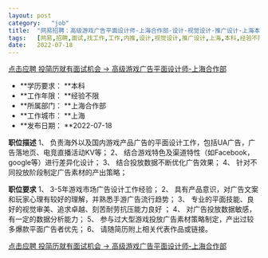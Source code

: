 ```yaml
---
layout:	post
category:	"job"
title:	"网易招聘：高级游戏广告平面设计师-上海合作部-设计-视觉设计-推广设计-上海本科经验不限"
tags:	[网易,招聘,面试,找工作,工作,内推,设计,视觉设计,推广设计,上海,本科,经验不限]
date:	2022-07-18
---
```


[点击应聘 投简历就有面试机会 -> 高级游戏广告平面设计师-上海合作部](http://mobile.bole.netease.com/bole/boleDetail?id=41613&employeeId=346f03c3cda5f04c&key=all)



- **学历要求： **本科
- **工作年限： **经验不限
- **所属部门： **上海合作部
- **工作城市： **上海
- **发布日期： **2022-07-18



**职位描述**
1、	负责海外以及国内游戏产品广告的平面设计工作，包括UA广告，广告落地页、电竞直播活动KV等；
2、	结合游戏特色及渠道特性（如Facebook，google等）进行差异化设计；
3、	结合投放数据不断优化广告效果；
4、	针对不同投放阶段制定广告素材的产出策略；




**职位要求**
1、	3-5年游戏市场广告设计工作经验；
2、	具有产品意识，对广告文案和玩家心理有较好的理解，并熟悉手游广告流行趋势；
3、	专业的平面技能、良好的视觉审美、追求卓越、刻苦耐劳抗压能力良好 ；
4、	对广告投放数据敏感，有一定的数据分析能力；
5、	参与过大型游戏投放广告素材策略制定，产出过较多爆款平面广告者优先；
6、	请随简历附上相关代表作品或链接。




[点击应聘 投简历就有面试机会 -> 高级游戏广告平面设计师-上海合作部](http://mobile.bole.netease.com/bole/boleDetail?id=41613&employeeId=346f03c3cda5f04c&key=all)